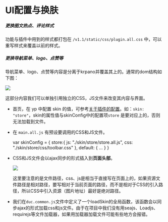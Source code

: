 # UI配置与换肤

#####  更换图文热点、评论样式

功能与插件中用到的样式都打包在 `/v1.1/static/css/plugin.all.css` 中，可以重写样式来覆盖以前的样式。

#####  更换导航菜单、logo、点赞等

导航菜单、logo、点赞等内容是分离于krpano并覆盖其上的。通常的dom结构如下图：

![](https://flyingliu1.gitbooks.io/gitbook/content/images/dom.png)

这部分内容我们可以单独引用独立的CSS，JS文件来改变其内容与界面。

- 首页，在 yp 中配置 skin 的值，可参考[关于插件的配置](config/plugin_config.md)。如：`skin: "store"`，skin的属性值与skinConfig中的配置项`store` 是要对应上的，否则无法加载到文件。
- 在 `main.all.js` 有预设要调用的CSS和JS文件。


    var skinConfig = {
        store:{
            js: "./skin/store/store.all.js",
            css: "./skin/store/css/toolbar.css"
        },
        default: {
            ...
        }
    }


- CSS和JS文件会以ajax同步的形式插入到**页面头部**。

    ![](https://flyingliu1.gitbooks.io/gitbook/content/images/style.png)

    这里要注意的是文件路径，css、js是相当于直接写在页面上的，如果资源文件路径是相对路径，要写相对于当前页面的路径，而不是相对于CSS的引入路径，所以CSS中引入资源（图片地址）最好是绝对路径。
    
- 我们在`duc.common.js`文件中定义了一个loadSkin的全局函数，该函数会以同步ajax的形式加载css和js文件。由于在项目中我们没有用seajs、Loadjs、requirejs等文件加载器，如果用加载器加载文件可能有些地方会报错。



